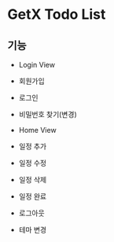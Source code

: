 # GetX Todo List

## 기능

- Login View
 - 회원가입
 - 로그인
 - 비밀번호 찾기(변경)

- Home View
 - 일정 추가
 - 일정 수정
 - 일정 삭제
 - 일정 완료
 - 로그아웃
 - 테마 변경
